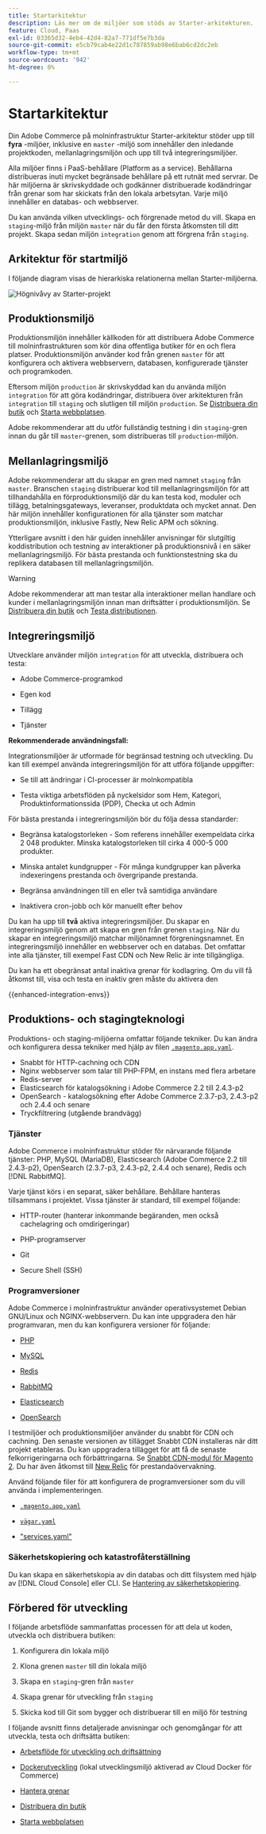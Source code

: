 ```yaml
---
title: Startarkitektur
description: Läs mer om de miljöer som stöds av Starter-arkitekturen.
feature: Cloud, Paas
exl-id: 03365d32-4eb4-42d4-82a7-771df5e7b3da
source-git-commit: e5cb79cab4e22d1c787859ab98e6bab6cd2dc2eb
workflow-type: tm+mt
source-wordcount: '942'
ht-degree: 0%

---
```


# Startarkitektur

Din Adobe Commerce på molninfrastruktur Starter-arkitektur stöder upp till **fyra** -miljöer, inklusive en `master` -miljö som innehåller den inledande projektkoden, mellanlagringsmiljön och upp till två integreringsmiljöer.

Alla miljöer finns i PaaS-behållare (Platform as a service). Behållarna distribueras inuti mycket begränsade behållare på ett rutnät med servrar. De här miljöerna är skrivskyddade och godkänner distribuerade kodändringar från grenar som har skickats från den lokala arbetsytan. Varje miljö innehåller en databas- och webbserver.

Du kan använda vilken utvecklings- och förgrenade metod du vill. Skapa en `staging`-miljö från miljön `master` när du får den första åtkomsten till ditt projekt. Skapa sedan miljön `integration` genom att förgrena från `staging`.

## Arkitektur för startmiljö

I följande diagram visas de hierarkiska relationerna mellan Starter-miljöerna.

![Högnivåvy av Starter-projekt](../../assets/starter/architecture.png)

## Produktionsmiljö

Produktionsmiljön innehåller källkoden för att distribuera Adobe Commerce till molninfrastrukturen som kör dina offentliga butiker för en och flera platser. Produktionsmiljön använder kod från grenen `master` för att konfigurera och aktivera webbservern, databasen, konfigurerade tjänster och programkoden.

Eftersom miljön `production` är skrivskyddad kan du använda miljön `integration` för att göra kodändringar, distribuera över arkitekturen från `integration` till `staging` och slutligen till miljön `production`. Se [Distribuera din butik](../deploy/staging-production.md) och [Starta webbplatsen](../launch/overview.md).

Adobe rekommenderar att du utför fullständig testning i din `staging`-gren innan du går till `master`-grenen, som distribueras till `production`-miljön.

## Mellanlagringsmiljö

Adobe rekommenderar att du skapar en gren med namnet `staging` från `master`. Branschen `staging` distribuerar kod till mellanlagringsmiljön för att tillhandahålla en förproduktionsmiljö där du kan testa kod, moduler och tillägg, betalningsgateways, leveranser, produktdata och mycket annat. Den här miljön innehåller konfigurationen för alla tjänster som matchar produktionsmiljön, inklusive Fastly, New Relic APM och sökning.

Ytterligare avsnitt i den här guiden innehåller anvisningar för slutgiltig koddistribution och testning av interaktioner på produktionsnivå i en säker mellanlagringsmiljö. För bästa prestanda och funktionstestning ska du replikera databasen till mellanlagringsmiljön.

>[!WARNING]
>
>Adobe rekommenderar att man testar alla interaktioner mellan handlare och kunder i mellanlagringsmiljön innan man driftsätter i produktionsmiljön. Se [Distribuera din butik](../deploy/staging-production.md) och [Testa distributionen](../test/staging-and-production.md).

## Integreringsmiljö

Utvecklare använder miljön `integration` för att utveckla, distribuera och testa:

- Adobe Commerce-programkod

- Egen kod

- Tillägg

- Tjänster

**Rekommenderade användningsfall:**

Integrationsmiljöer är utformade för begränsad testning och utveckling. Du kan till exempel använda integreringsmiljön för att utföra följande uppgifter:

- Se till att ändringar i CI-processer är molnkompatibla

- Testa viktiga arbetsflöden på nyckelsidor som Hem, Kategori, Produktinformationssida (PDP), Checka ut och Admin

För bästa prestanda i integreringsmiljön bör du följa dessa standarder:

- Begränsa katalogstorleken - Som referens innehåller exempeldata cirka 2 048 produkter. Minska katalogstorleken till cirka 4 000-5 000 produkter.

- Minska antalet kundgrupper - För många kundgrupper kan påverka indexeringens prestanda och övergripande prestanda.

- Begränsa användningen till en eller två samtidiga användare

- Inaktivera cron-jobb och kör manuellt efter behov

Du kan ha upp till **två** aktiva integreringsmiljöer. Du skapar en integreringsmiljö genom att skapa en gren från grenen `staging`. När du skapar en integreringsmiljö matchar miljönamnet förgreningsnamnet. En integreringsmiljö innehåller en webbserver och en databas. Det omfattar inte alla tjänster, till exempel Fast CDN och New Relic är inte tillgängliga.

Du kan ha ett obegränsat antal inaktiva grenar för kodlagring. Om du vill få åtkomst till, visa och testa en inaktiv gren måste du aktivera den

{{enhanced-integration-envs}}

## Produktions- och stagingteknologi

Produktions- och staging-miljöerna omfattar följande tekniker. Du kan ändra och konfigurera dessa tekniker med hjälp av filen [`.magento.app.yaml`](../application/configure-app-yaml.md).

- Snabbt för HTTP-cachning och CDN
- Nginx webbserver som talar till PHP-FPM, en instans med flera arbetare
- Redis-server
- Elasticsearch för katalogsökning i Adobe Commerce 2.2 till 2.4.3-p2
- OpenSearch - katalogsökning efter Adobe Commerce 2.3.7-p3, 2.4.3-p2 och 2.4.4 och senare
- Tryckfiltrering (utgående brandvägg)

### Tjänster

Adobe Commerce i molninfrastruktur stöder för närvarande följande tjänster: PHP, MySQL (MariaDB), Elasticsearch (Adobe Commerce 2.2 till 2.4.3-p2), OpenSearch (2.3.7-p3, 2.4.3-p2, 2.4.4 och senare), Redis och [!DNL RabbitMQ].

Varje tjänst körs i en separat, säker behållare. Behållare hanteras tillsammans i projektet. Vissa tjänster är standard, till exempel följande:

- HTTP-router (hanterar inkommande begäranden, men också cachelagring och omdirigeringar)

- PHP-programserver

- Git

- Secure Shell (SSH)

### Programversioner

Adobe Commerce i molninfrastruktur använder operativsystemet Debian GNU/Linux och NGINX-webbservern. Du kan inte uppgradera den här programvaran, men du kan konfigurera versioner för följande:

- [PHP](../application/php-settings.md)

- [MySQL](../services/mysql.md)

- [Redis](../services/redis.md)

- [RabbitMQ](../services/rabbitmq.md)

- [Elasticsearch](../services/elasticsearch.md)

- [OpenSearch](../services/opensearch.md)

I testmiljöer och produktionsmiljöer använder du snabbt för CDN och cachning. Den senaste versionen av tillägget Snabbt CDN installeras när ditt projekt etableras. Du kan uppgradera tillägget för att få de senaste felkorrigeringarna och förbättringarna. Se [Snabbt CDN-modul för Magento 2](https://github.com/fastly/fastly-magento2). Du har även åtkomst till [New Relic](../monitor/account-management.md) för prestandaövervakning.

Använd följande filer för att konfigurera de programversioner som du vill använda i implementeringen.

- [`.magento.app.yaml`](../application/configure-app-yaml.md)

- [`vägar.yaml`](../routes/routes-yaml.md)

- [&quot;services.yaml&quot;](../services/services-yaml.md)

### Säkerhetskopiering och katastrofåterställning

Du kan skapa en säkerhetskopia av din databas och ditt filsystem med hjälp av [!DNL Cloud Console] eller CLI. Se [Hantering av säkerhetskopiering](../storage/snapshots.md).

## Förbered för utveckling

I följande arbetsflöde sammanfattas processen för att dela ut koden, utveckla och distribuera butiken:

1. Konfigurera din lokala miljö

1. Klona grenen `master` till din lokala miljö

1. Skapa en `staging`-gren från `master`

1. Skapa grenar för utveckling från `staging`

1. Skicka kod till Git som bygger och distribuerar till en miljö för testning

I följande avsnitt finns detaljerade anvisningar och genomgångar för att utveckla, testa och driftsätta butiken:

- [Arbetsflöde för utveckling och driftsättning](starter-develop-deploy-workflow.md)

- [Dockerutveckling](../dev-tools/cloud-docker.md) (lokal utvecklingsmiljö aktiverad av Cloud Docker för Commerce)

- [Hantera grenar](../project/console-branches.md)

- [Distribuera din butik](../deploy/staging-production.md)

- [Starta webbplatsen](../launch/overview.md)
